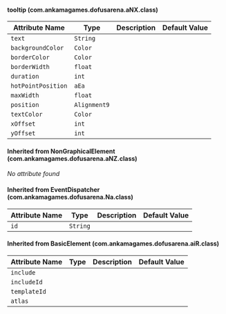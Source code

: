 #### tooltip (com.ankamagames.dofusarena.aNX.class)

| Attribute Name | Type | Description | Default Value |
|-----|----|---|---|
|``text``|``String``|        |        |
|``backgroundColor``|``Color``|        |        |
|``borderColor``|``Color``|        |        |
|``borderWidth``|``float``|        |        |
|``duration``|``int``|        |        |
|``hotPointPosition``|``aEa``|        |        |
|``maxWidth``|``float``|        |        |
|``position``|``Alignment9``|        |        |
|``textColor``|``Color``|        |        |
|``xOffset``|``int``|        |        |
|``yOffset``|``int``|        |        |
#### Inherited from NonGraphicalElement (com.ankamagames.dofusarena.aNZ.class)

*No attribute found*
#### Inherited from EventDispatcher (com.ankamagames.dofusarena.Na.class)

| Attribute Name | Type | Description | Default Value |
|-----|----|---|---|
|``id``|``String``|        |        |
#### Inherited from BasicElement (com.ankamagames.dofusarena.aiR.class)

| Attribute Name | Type | Description | Default Value |
|-----|----|---|---|
|``include``||        |        |# 0
|``includeId``||        |        |# 0
|``templateId``||        |        |# 0
|``atlas``||        |        |# 0
